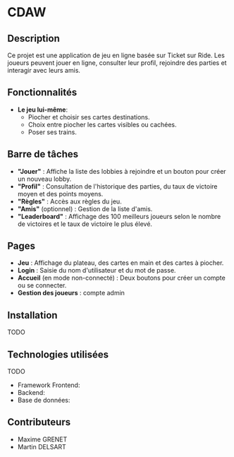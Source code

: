# CDAW

## Description
Ce projet est une application de jeu en ligne basée sur Ticket sur Ride. Les joueurs peuvent jouer en ligne, consulter leur profil, rejoindre des parties et interagir avec leurs amis.

## Fonctionnalités

- **Le jeu lui-même**:
    - Piocher et choisir ses cartes destinations.
    - Choix entre piocher les cartes visibles ou cachées.
    - Poser ses trains.

## Barre de tâches

- **"Jouer"** : Affiche la liste des lobbies à rejoindre et un bouton pour créer un nouveau lobby.
- **"Profil"** : Consultation de l'historique des parties, du taux de victoire moyen et des points moyens.
- **"Règles"** : Accès aux règles du jeu.
- **"Amis"** (optionnel) : Gestion de la liste d'amis.
- **"Leaderboard"** : Affichage des 100 meilleurs joueurs selon le nombre de victoires et le taux de victoire le plus élevé.

## Pages

- **Jeu** : Affichage du plateau, des cartes en main et des cartes à piocher.
- **Login** : Saisie du nom d'utilisateur et du mot de passe.
- **Accueil** (en mode non-connecté) : Deux boutons pour créer un compte ou se connecter.
- **Gestion des joueurs** : compte admin

## Installation
TODO

## Technologies utilisées
TODO
- Framework Frontend:
- Backend:
- Base de données: 

## Contributeurs
- Maxime GRENET
- Martin DELSART
